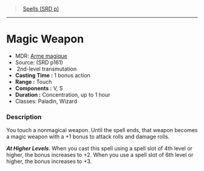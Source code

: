 ﻿---
!SpellItem
Family: SpellVO
Name: Magic Weapon
Type: transmutation
Level: 2
CastingTime: 1 bonus action
Range: Touch
Components: V, S
Duration: Concentration, up to 1 hour
Classes: Paladin, Wizard
Source: (SRD p161)
AltName: '[Arme magique](hd_spells_arme_magique.md)'
Id: spells_vo.md#magic-weapon
ParentLink: spells_vo.md#spells-srd-p
ParentName: Spells (SRD p)
NameLevel: 1
Attributes:
  Name: Magic Weapon
  Markdown: >+
    # <!--Name-->Magic Weapon<!--/Name-->


    - MDR: <!--AltName-->[Arme magique](hd_spells_arme_magique.md)<!--/AltName-->

    - Source: <!--Source-->(SRD p161)<!--/Source-->

    -  <!--Level-->2<!--/Level-->nd-level <!--Type-->transmutation<!--/Type-->

    - **Casting Time :** <!--CastingTime-->1 bonus action<!--/CastingTime-->

    - **Range :** <!--Range-->Touch<!--/Range-->

    - **Components :** <!--Components-->V, S<!--/Components-->

    - **Duration :** <!--Duration-->Concentration, up to 1 hour<!--/Duration-->

    - Classes: <!--Classes-->Paladin, Wizard<!--/Classes-->


    ### Description


    You touch a nonmagical weapon. Until the spell ends, that weapon becomes a magic weapon with a +1 bonus to attack rolls and damage rolls.


    **_At Higher Levels_**. When you cast this spell using a spell slot of 4th level or higher, the bonus increases to +2. When you use a spell slot of 6th level or higher, the bonus increases to +3.

  AltName: '[Arme magique](hd_spells_arme_magique.md)'
  Source: (SRD p161)
  Level: 2
  Type: transmutation
  CastingTime: 1 bonus action
  Range: Touch
  Components: V, S
  Duration: Concentration, up to 1 hour
  Classes: Paladin, Wizard
AttributesDictionary: >+
  Name: Magic Weapon

  Markdown: >+

    # <!--Name-->Magic Weapon<!--/Name-->





    - MDR: <!--AltName-->[Arme magique](hd_spells_arme_magique.md)<!--/AltName-->



    - Source: <!--Source-->(SRD p161)<!--/Source-->



    -  <!--Level-->2<!--/Level-->nd-level <!--Type-->transmutation<!--/Type-->



    - **Casting Time :** <!--CastingTime-->1 bonus action<!--/CastingTime-->



    - **Range :** <!--Range-->Touch<!--/Range-->



    - **Components :** <!--Components-->V, S<!--/Components-->



    - **Duration :** <!--Duration-->Concentration, up to 1 hour<!--/Duration-->



    - Classes: <!--Classes-->Paladin, Wizard<!--/Classes-->





    ### Description





    You touch a nonmagical weapon. Until the spell ends, that weapon becomes a magic weapon with a +1 bonus to attack rolls and damage rolls.





    **_At Higher Levels_**. When you cast this spell using a spell slot of 4th level or higher, the bonus increases to +2. When you use a spell slot of 6th level or higher, the bonus increases to +3.



  AltName: '[Arme magique](hd_spells_arme_magique.md)'

  Source: (SRD p161)

  Level: 2

  Type: transmutation

  CastingTime: 1 bonus action

  Range: Touch

  Components: V, S

  Duration: Concentration, up to 1 hour

  Classes: Paladin, Wizard

---
> [Spells (SRD p)](srd_spells.md)

---

# Magic Weapon

- MDR: [Arme magique](hd_spells_arme_magique.md)
- Source: (SRD p161)
-  2nd-level transmutation
- **Casting Time :** 1 bonus action
- **Range :** Touch
- **Components :** V, S
- **Duration :** Concentration, up to 1 hour
- Classes: Paladin, Wizard

### Description

You touch a nonmagical weapon. Until the spell ends, that weapon becomes a magic weapon with a +1 bonus to attack rolls and damage rolls.

**_At Higher Levels_**. When you cast this spell using a spell slot of 4th level or higher, the bonus increases to +2. When you use a spell slot of 6th level or higher, the bonus increases to +3.

